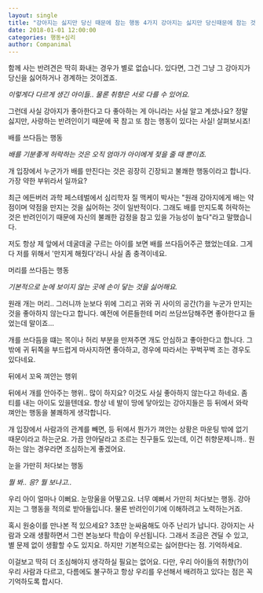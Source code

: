 ```yaml
---
layout: single
title: "강아지는 싫지만 당신 때문에 참는 행동 4가지 강아지는 싫지만 당신때문에 참는 것"
date: 2018-01-01 12:00:00
categories: 행동+심리
author: Companimal
---
```


함께 사는 반려견은 딱히 화내는 경우가 별로 없습니다. 있다면, 그건 그냥 그 강아지가 당신을 싫어하거나 경계하는 것이겠죠.

_이렇게다 다르게 생긴 아이들.. 물론 취향은 서로 다를 수 있어요._

그런데 사실 강아지가 좋아한다고 다 좋아하는 게 아니라는 사실 알고 계셨나요? 정말 싫지만, 사랑하는 반려인이기 때문에 꾹 참고 또 참는 행동이 있다는 사실! 살펴보시죠!

배를 쓰다듬는 행동

_배를 기분좋게 허락하는 것은 오직 엄마가 아이에게 젖을 줄 때 뿐이죠._

개 입장에서 누군가가 배를 만진다는 것은 굉장히 긴장되고 불쾌한 행동이라고 합니다. 가장 약한 부위라서 일까요?

최근 에든버러 과학 페스테벌에서 심리학자 질 맥케이 박사는 "원래 강아지에게 배는 약점이며 약점을 만지는 것을 싫어하는 것이 일반적이다. 그래도 배를 만지도록 허락하는 것은 반려인이기 때문에 자신의 불쾌한 감정을 참고 있을 가능성이 높다"라고 말했습니다.

저도 항상 제 앞에서 데굴데굴 구르는 아이를 보면 배를 쓰다듬어주곤 했었는데요. 그게 다 저를 위해서 '만지게 해줬다'라니 사실 좀 충격이네요.

머리를 쓰다듬는 행동

_기본적으로 눈에 보이지 않는 곳에 손이 닿는 것을 싫어해요._

원래 개는 머리.. 그러니까 눈보다 위에 그리고 귀와 귀 사이의 공간(?)을 누군가 만지는 것을 좋아하지 않는다고 합니다. 예전에 어른들한테 머리 쓰담쓰담해주면 좋아한다고 들었는데 말이죠...

개를 쓰다듬을 떄는 목이나 허리 부분을 만져주면 개도 안심하고 좋아한다고 합니다. 그 밖에 귀 뒤쪽을 부드럽게 마사지하면 좋아하고, 경우에 따라서는 꾸벅꾸벅 조는 경우도 있다네요.

뒤에서 꼬옥 껴안는 행위

뒤에서 개를 안아주는 행위.. 많이 하지요? 이것도 사실 좋아하지 않는다고 하네요. 좀 티를 내는 아이도 있을텐데요. 항상 네 발이 땅에 닿아있는 강아지들은 등 뒤에서 와락 껴안는 행동을 불쾌하게 생각합니다.

개 입장에서 사람과의 관계를 빼면, 등 뒤에서 뭔가가 껴안는 상황은 마운팅 밖에 없기 때문이라고 하는군요. 가끔 안아달라고 조르는 친구들도 있는데, 이건 취향문제니까.. 원하는 않는 경우라면 조심하는게 좋겠어요.

눈을 가만히 처다보는 행동

_뭘 봐.. 응? 뭘 보냐고.._

우리 아이 얼마나 이뻐요. 눈망울을 어떻고요. 너무 예뻐서 가만히 처다보는 행동. 강아지는 그 행동을 적의로 받아들입니다. 물론 반려인이기에 이해하려고 노력하는거죠.

혹시 원숭이를 만나본 적 있으세요? 3초만 눈싸움해도 아주 난리가 납니다. 강아지는 사람과 오래 생활하면서 그런 본능보다 학습이 우선됩니다. 그래서 조금은 견딜 수 있고, 별 문제 없이 생활할 수도 있지요. 하지만 기본적으로는 싫어한다는 점. 기억하세요.

이걸보고 딱히 더 조심해야지 생각하실 필요는 없어요. 다만, 우리 아이들의 취향(?)이 우리 사람과 다르고, 다름에도 불구하고 항상 우리를 우선해서 배려하고 있다는 점은 꼭 기억하도록 합시다.
